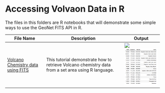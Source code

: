 # Accessing Volvaon  Data in R 

The files in this folders are R notebooks that will demonstrate some simple ways to use the GeoNet FITS API in R.

File Name                     | Description  | Output
----------------------------- | -------------|---------------------------------------
[Volcano Chemistry data using FITS](Volcano_Chemistry_data_using_FITS_in_R.ipynb) |This tutorial demonstrate how to retrieve Volcano chemistry data from a set area using R language.|<img src="R/SO2flux.png"> <img src="sites.png">
